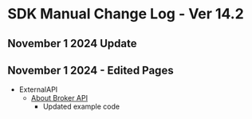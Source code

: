 # SDK Manual Change Log - Ver 14.2

## November 1 2024 Update

## November 1 2024 - Edited Pages

- ExternalAPI
    - [About Broker API](https://vrhikky.github.io/VketCloudSDK_Documents/14.2/en/ExternalAPI/BrokerAPI.html)
        - Updated example code
